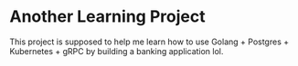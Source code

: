 # Another Learning Project

This project is supposed to help me learn how to use Golang + Postgres + Kubernetes + gRPC by building a banking
application lol. 
